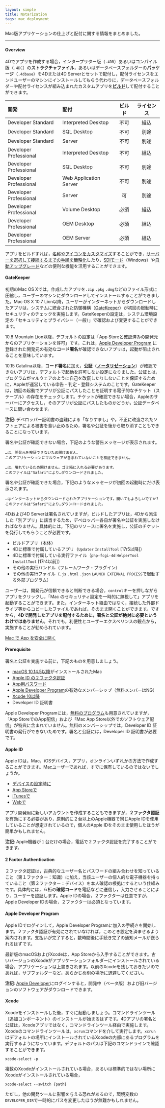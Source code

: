 ```yaml
---
layout: simple
title: Notarization
tags: mac deployment
---
```


Mac版アプリケーションの仕上げと配付に関する情報をまとめました。

<!--more-->

---

#### Overview

4Dでアプリを作成する場合，インタープリター版（``.4DB``）あるいはコンパイル版（``.4DC``）の**ストラクチャファイル**，あるいはデータベースフォルダーの**パッケージ**（``.4dbase``）を4Dまたは4D Serverとセットで配付し，配付ライセンスをエンドユーザーのマシンにインストールしてもらう代わりに，データベースフォルダーや配付ライセンスが組み込まれたカスタムアプリを[**ビルド**](https://doc.4d.com/4Dv17/4D/17.3/Application-builder.300-4639805.ja.html)して配付することができます。

開発| 配付 | ビルド | ライセンス
:------------|:------|:----:|:----:
Developer Standard | Interpreted Desktop | 不可 | 組込
Developer Standard | SQL Desktop | 不可 | 別途
Developer Standard | Server | 不可 | 別途
Developer Professional | Interpreted Desktop | 不可 | 組込
Developer Professional | SQL Desktop | 不可 | 別途
Developer Professional | Web Application Server | 不可 | 別途
Developer Professional | Server | 可 | 別途
Developer Professional | Volume Desktop | 必須 | 組込
Developer Professional | OEM Desktop | 必須 | 組込
Developer Professional | OEM Server | 必須 | 組込

アプリをビルドすれば，[名称やアイコンをカスタマイズ](https://doc.4d.com/4Dv17/4D/17.3/Customizing-a-stand-alone-application-icon.300-4639811.ja.html)することができ，[サーバーを選択して接続するまでの手順を簡略化](https://doc.4d.com/4Dv17/4D/17.3/Connecting-to-a-4D-Server-Database.300-4640995.ja.html)したり，[SDIモード](https://doc.4d.com/4Dv17/4D/17.3/SDI-mode-on-Windows.300-4639766.ja.html)（Windows）や[自動アップグレード](https://doc.4d.com/4Dv17/4D/17/Automatic-updating-of-server-or-single-user-applications.300-3743569.ja.html)などの便利な機能を活用することができます。

#### GateKeeper

初期のMac OS Xでは，作成したアプリを``.zip`` ``.pkg`` ``.dmg``などのファイル形式に圧縮し，ユーザーのマシンにダウンロードしてインストールすることができました。Mac OS X 10.7 Lion以降，ユーザーがインターネットからダウンロードしたアプリは，システムに統合された防御機構（[GateKeeper](https://support.apple.com/ja-jp/HT202491)）が初回の起動時にセキュリティのチェックを実施します。GateKeeperの設定は，システム環境設定の「セキュリティとプライバシー（一般）」で確認および変更することができます。

10.8 Mountain Lion以降，デフォルトの設定は「App Storeと確認済みの開発元からのアプリケーションを許可」です。これは，[Apple Developer Program](https://developer.apple.com) に登録された開発元の有効な**コード署名**が確認できないアプリは，起動が阻止されることを意味しています。

10.15 Catalina以降，**コード署名**に加え，**公証**（[**ノータリゼーション**](https://developer.apple.com/documentation/xcode/notarizing_your_app_before_distribution?language=objc)）が確認できないアプリは，デフォルトで起動を許可しない設定になりました。公証とは，プログラムがマルウェアのように自己を改竄したりしないことを保証するために，Appleが運営している申告・判定・登録システムのことです。GateKeeperは，初回の起動でアプリが公証にパスしたことを証明する電子的なチケット（ステープル）の存在をチェックします。チケットが確認できない場合，Appleのサーバーにアクセスし，そのアプリが公証にパスしたものかどうか，公証データベースに問い合わせます。

**注記**: デベロッパー証明書の盗難による「なりすまし」や，不正に改造されたソフトェアによる被害を食い止めるため，署名や公証を後から取り消すこともできることになっています。

署名や公証が確認できない場合，下記のような警告メッセージが表示されます。

```
…は，開発元を検証できないため開けません。
このアプリケーションにマルウェアが含まれていないことを検証できません。
```

```
…は，壊れているため開けません。ゴミ箱に入れる必要があります。
このファイルは"Safari"により…ダウンロードされました。
```

署名や公証が確認できた場合，下記のようなメッセージが初回の起動時にだけ表示されます。

```
…はインターネットからダウンロードされたアプリケーションです。開いてもよろしいですか?
このファイルは"Safari"により…ダウンロードされました。
```

4Dおよび4D Serverは署名されていますが，ビルドしたアプリは，4Dから派生した「別アプリ」に該当するため，デベロッパー各自が署名や公証を実施しなければなりません。具体的には，下記のリソースに署名を実施し，公証のチケットを発行してもらうことが必要です。

* ビルドアプリ（本体）
* 4Dに標準で付属しているアプリ（``Updater`` ``InstallTool`` [17r5以降]）
* 4Dに標準で付属している実行ファイル（``php-fcgi-4d`` ``HelperTool`` ``InstallTool`` [17r4以前]）
* その他の実行バンドル（フレームワーク・プラグイン）
* その他の実行ファイル（``.js`` ``.html`` ``.json`` ``LAUNCH EXTERNAL PROCESS``で起動する外部プログラム）

ユーザーは，開発元が信頼できると判断できる場合，``control``キーを押しながらアプリをクリックし，「Mac のセキュリティ設定を一時的に無視して」アプリを起動することができます。また，インターネット経由ではなく，接続した外部ドライブ等からコピーしたファイルであれば，そのまま開くことができます。ですから，**4Dで開発したアプリを配付するために，署名と公証が絶対に必要というわけではありません**。それでも，利便性とユーザーエクスペリンスの観点から，実施することが勧められています。

[Mac で App を安全に開く](https://support.apple.com/ja-jp/HT202491)

#### Prerequisite

署名と公証を実施する前に，下記のものを用意しましょう。

* [macOS 10.14.5以降](https://developer.apple.com/jp/news/?id=04102019a)がインストールされたMac
* [Apple ID の２ファクタ認証](https://support.apple.com/ja-jp/HT204915)
* [App用パスワード](https://support.apple.com/ja-jp/HT204397)
* [Apple Developer Program](https://developer.apple.com/jp/programs/)の有効なメンバーシップ（無料メンバーはNG）
* [Xcode 10以降](https://developer.apple.com/jp/xcode/)
* Developer ID 証明書

Apple Developer Programには，[無料のプログラム](https://developer.apple.com/jp/support/compare-memberships/)も用意されていますが，「App StoreでのApp配信」および「Mac App Store以外でのソフトウェア配信」が特典に含まれていません。無料のメンバーシップでは，Developer ID 証明書の発行ができないためです。署名と公証には，Developer ID 証明書が必要です。

#### Apple ID

Apple IDは，Mac，iOSデバイス，アプリ，オンラインいずれかの方法で作成することができます。Macユーザーであれば，すでに保有しているのではないでしょうか。

* [デバイスの設定時に](https://support.apple.com/ja-jp/HT204316#setup)
* [App Storeで](https://support.apple.com/ja-jp/HT204316#appstore)
* [iTunesで](https://support.apple.com/ja-jp/HT204316#itunes)
* [Webで](https://support.apple.com/ja-jp/HT204316#web)

アプリ開発用に新しいアカウントを作成することもできますが，**２ファクタ認証**を有効にする必要があり，原則的に２台以上のApple機器で同じApple IDを使用していることが想定されているので，個人のApple IDをそのまま使用したほうが簡単かもしれません。

**注記**: Apple機器が１台だけの場合，電話で２ファクタ認証を完了することができます。

#### 2 Factor Authentication

２ファクタ認証は，古典的なユーザー名とパスワードの組み合わせを知っていること（第１ファクター：知識）に加え，当該ユーザーの個人的な電子機器を持っていること（第２ファクター：デバイス）を本人確認の根拠にするという仕組みです。具体的には，６桁の**確認コード**を電話などに送信し，入力させることにより，ユーザーを認証します。Apple IDの場合，２ファクターは任意ですが，Apple Developer IDの場合，２ファクターは必須となっています。

#### Apple Developer Program

Apple IDでログインして，Apple Developer Programに加入の手続きを開始します。２ファクタ認証が有効にされていなければ，このとき設定を済ませるよう案内されます。支払いが完了すると，数時間後に手続き完了の通知メールが送られるはずです。

最新版のmacOSおよびXcodeは，App Storeから入手することができます。古いバージョンのXcodeがアプリケーションフォルダーにインストールされている場合，アプリケーションは上書きされます。以前のXcodeを残しておきたいのであれば，サブフォルダーなど，あらかじめ別の場所に退避してください。

**注記**: [Apple Developer](https://developer.apple.com/download/)にログインすると，開発中（ベータ版）および旧バージョンのソフトウェアがダウンロードできます。

#### Xcode

Xcodeをインストールした後，すぐに起動しましょう。コマンドラインツール（追加コンポーネント）のインストールが始まるはずです。4Dアプリの署名と公証は，Xcodeアプリではなく，コマンドラインツール経由で実施します。Xcodeのコマンドラインツールは，``xcrun``コマンドを介して実行します。``xcrun``はデフォルトの場所にインストールされているXcodeの内部にあるプログラムを実行するようになっています。デフォルトのパスは下記のコマンドラインで確認することができます。

```
xcode-select -p
```

複数のXcodeがインストールされている場合，あるいは標準的ではない場所にXcodeがインストールされている場合，

```
xcode-select --switch {path}
```

ただし，他の開発ツールに影響を与える恐れがあるので，環境変数の``DEVELOPER_DIR``で一時的にパスを変更したほうが無難かもしれません。


